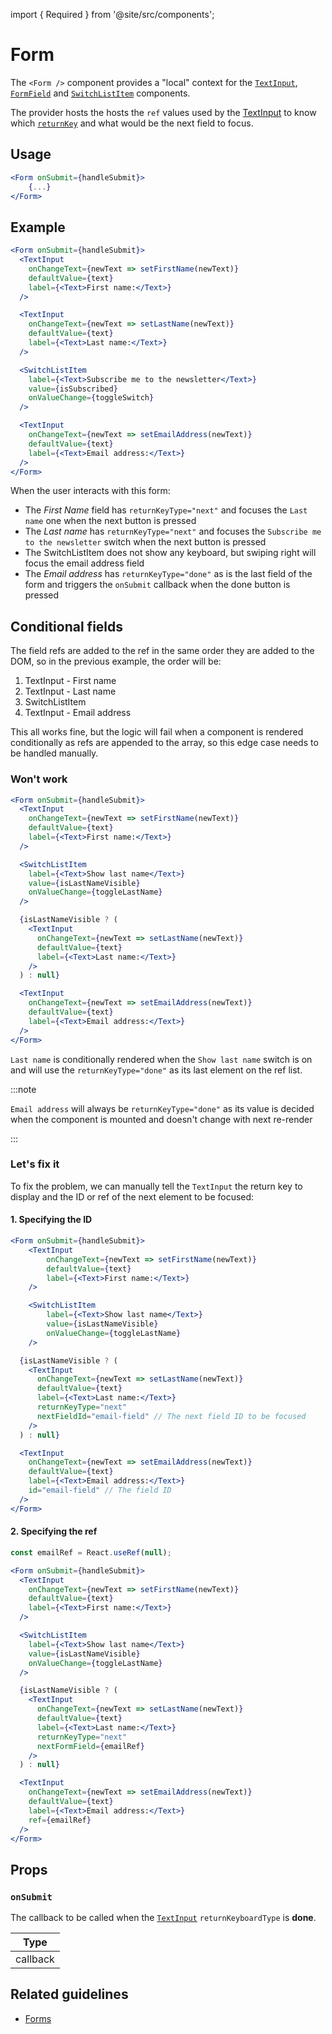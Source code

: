 import { Required } from '@site/src/components';

# Form

The `<Form />` component provides a "local" context for the [`TextInput`](./TextInput.mdx), [`FormField`](./FormField.md) and [`SwitchListItem`](./SwitchListItem.md) components.

The provider hosts the hosts the `ref` values used by the [TextInput](./TextInput.mdx) to know which [`returnKey`](./TextInput.mdx#returnkeytype) and what would be the next field to focus.

## Usage

```jsx
<Form onSubmit={handleSubmit}>
    {...}
</Form>
```


## Example
```jsx
<Form onSubmit={handleSubmit}>
  <TextInput
    onChangeText={newText => setFirstName(newText)}
    defaultValue={text}
    label={<Text>First name:</Text>}
  />

  <TextInput
    onChangeText={newText => setLastName(newText)}
    defaultValue={text}
    label={<Text>Last name:</Text>}
  />

  <SwitchListItem
    label={<Text>Subscribe me to the newsletter</Text>}
    value={isSubscribed}
    onValueChange={toggleSwitch}
  />

  <TextInput
    onChangeText={newText => setEmailAddress(newText)}
    defaultValue={text}
    label={<Text>Email address:</Text>}
  />
</Form>
```

When the user interacts with this form:

- The _First Name_ field has `returnKeyType="next"` and focuses the `Last name` one when the next button is pressed
- The _Last name_ has `returnKeyType="next"` and focuses the `Subscribe me to the newsletter` switch when the next button is pressed
- The SwitchListItem does not show any keyboard, but swiping right will focus the email address field
- The _Email address_ has `returnKeyType="done"` as is the last field of the form and triggers the `onSubmit` callback when the done button is pressed

## Conditional fields

The field refs are added to the ref in the same order they are added to the DOM, so in the previous example, the order will be:

1. TextInput - First name
1. TextInput - Last name
1. SwitchListItem
1. TextInput - Email address

This all works fine, but the logic will fail when a component is rendered conditionally as refs are appended to the array, so this edge case needs to be handled manually.

### Won't work

```jsx
<Form onSubmit={handleSubmit}>
  <TextInput
    onChangeText={newText => setFirstName(newText)}
    defaultValue={text}
    label={<Text>First name:</Text>}
  />

  <SwitchListItem
    label={<Text>Show last name</Text>}
    value={isLastNameVisible}
    onValueChange={toggleLastName}
  />

  {isLastNameVisible ? (
    <TextInput
      onChangeText={newText => setLastName(newText)}
      defaultValue={text}
      label={<Text>Last name:</Text>}
    />
  ) : null}

  <TextInput
    onChangeText={newText => setEmailAddress(newText)}
    defaultValue={text}
    label={<Text>Email address:</Text>}
  />
</Form>
```

`Last name` is conditionally rendered when the `Show last name` switch is on and will use the `returnKeyType="done"` as its last element on the ref list.

:::note

`Email address` will always be `returnKeyType="done"` as its value is decided when the component is mounted and doesn't change with next re-render

:::

### Let's fix it

To fix the problem, we can manually tell the `TextInput` the return key to display and the ID or ref of the next element to be focused:

#### 1. Specifying the ID

```jsx
<Form onSubmit={handleSubmit}>
    <TextInput
        onChangeText={newText => setFirstName(newText)}
        defaultValue={text}
        label={<Text>First name:</Text>}
    />

    <SwitchListItem
        label={<Text>Show last name</Text>}
        value={isLastNameVisible}
        onValueChange={toggleLastName}
    />

  {isLastNameVisible ? (
    <TextInput
      onChangeText={newText => setLastName(newText)}
      defaultValue={text}
      label={<Text>Last name:</Text>}
      returnKeyType="next"
      nextFieldId="email-field" // The next field ID to be focused
    />
  ) : null}

  <TextInput
    onChangeText={newText => setEmailAddress(newText)}
    defaultValue={text}
    label={<Text>Email address:</Text>}
    id="email-field" // The field ID
  />
</Form>
```


#### 2. Specifying the ref

```jsx
const emailRef = React.useRef(null);

<Form onSubmit={handleSubmit}>
  <TextInput
    onChangeText={newText => setFirstName(newText)}
    defaultValue={text}
    label={<Text>First name:</Text>}
  />

  <SwitchListItem
    label={<Text>Show last name</Text>}
    value={isLastNameVisible}
    onValueChange={toggleLastName}
  />

  {isLastNameVisible ? (
    <TextInput
      onChangeText={newText => setLastName(newText)}
      defaultValue={text}
      label={<Text>Last name:</Text>}
      returnKeyType="next"
      nextFormField={emailRef}
    />
  ) : null}

  <TextInput
    onChangeText={newText => setEmailAddress(newText)}
    defaultValue={text}
    label={<Text>Email address:</Text>}
    ref={emailRef}
  />
</Form>
```

## Props

### <Required /> `onSubmit`

The callback to be called when the [`TextInput`](./TextInput.mdx) `returnKeyboardType` is **done**.

| Type     |
|----------|
| callback |

## Related guidelines

- [Forms](../guidelines/forms)
